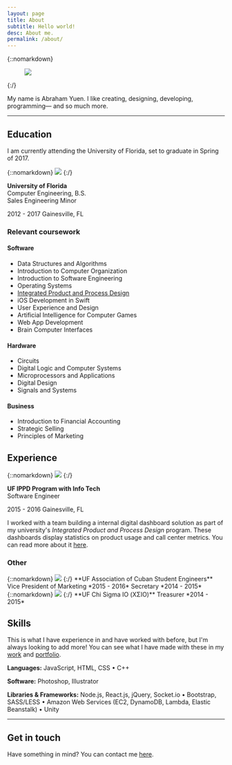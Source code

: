 ```yaml
---
layout: page
title: About
subtitle: Hello world!
desc: About me.
permalink: /about/
---
```


<div class="pretty-links">

<div class="lead lead-about">
{::nomarkdown}
<figure class="site-profile">
  <img src="{{ site.baseurl }}/assets/img/profile.jpg">
</figure>
{:/}

My name is Abraham Yuen. I like creating, designing, developing, programming— and so much more.
</div>

---

## Education

I am currently attending the University of Florida, set to graduate in Spring of 2017.

<div class="grid no-gutters infobox">
<div class="unit four-fifths">
{::nomarkdown}
<img src="{{ site.baseurl }}/assets/img/about/uf-logo.png" class="infobox-image">
{:/}

**University of Florida**  
Computer Engineering, B.S.  
Sales Engineering Minor
</div>

<div class="unit one-fifth">
2012 - 2017  
Gainesville, FL
</div>
</div>

### Relevant coursework

#### Software
- Data Structures and Algorithms
- Introduction to Computer Organization
- Introduction to Software Engineering
- Operating Systems
- [Integrated Product and Process Design](http://www.ippd.ufl.edu/)
- iOS Development in Swift
- User Experience and Design
- Artificial Intelligence for Computer Games
- Web App Development
- Brain Computer Interfaces

#### Hardware
- Circuits
- Digital Logic and Computer Systems
- Microprocessors and Applications
- Digital Design
- Signals and Systems

#### Business
- Introduction to Financial Accounting
- Strategic Selling
- Principles of Marketing

## Experience

<div class="grid no-gutters infobox">
<div class="unit four-fifths">
{::nomarkdown}
<img src="{{ site.baseurl }}/assets/img/about/ippd-logo.png" class="infobox-image">
{:/}  

**UF IPPD Program with Info Tech**  
Software Engineer
</div>

<div class="unit one-fifth">
2015 - 2016  
Gainesville, FL
</div>
</div>

I worked with a team building a internal digital dashboard solution as part of my university's *Integrated Product and Process Design* program. These dashboards display statistics on product usage and call center
metrics. You can read more about it [here](/work/stratustream/).

### Other

<div class="infobox">
{::nomarkdown}
<img src="{{ site.baseurl }}/assets/img/about/acse-logo.png" class="infobox-image">
{:/}
**UF Association of Cuban Student Engineers**  
Vice President of Marketing <span class="align-right">*2015 - 2016*</span>  
Secretary <span class="align-right">*2014 - 2015*</span>
</div>

<div class="infobox">
{::nomarkdown}
<img src="{{ site.baseurl }}/assets/img/about/csio-logo.png" class="infobox-image">
{:/}
**UF Chi Sigma IO (ΧΣΙΟ)**  
Treasurer <span class="align-right">*2014 - 2015*</span>
</div>

## Skills

This is what I have experience in and have worked with before, but I'm always looking to add more! You can see what I have made with these in my [work](/work/) and [portfolio](/portfolio/).

**Languages:** JavaScript, HTML, CSS • C++

**Software:** Photoshop, Illustrator

**Libraries & Frameworks:** Node.js, React.js, jQuery, Socket.io • Bootstrap, SASS/LESS • Amazon Web Services (EC2, DynamoDB, Lambda, Elastic Beanstalk) • Unity

---

## Get in touch

Have something in mind? You can contact me [here](/contact/).

</div>
